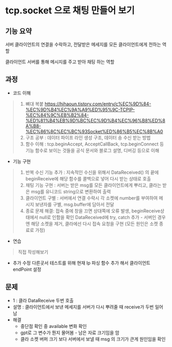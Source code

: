 # tcp.socket 으로 채팅 만들어 보기

기능 요약
---
서버 
 클라이언트의 연결을 수락하고, 전달받은 메세지를 모든 클라이언트에게 전하는 역할

 클라이언트
  서버를 통해 메시지를 주고 받아 채팅 하는 역할


과정
---
* 코드 이해
> 1. 뼈대 복붙 https://hihaoun.tistory.com/entry/c%EC%9D%84-%EC%9D%B4%EC%9A%A9%ED%95%9C-TCPIP-%EC%84%9C%EB%B2%84-%ED%81%B4%EB%9D%BC%EC%9D%B4%EC%96%B8%ED%8A%B8-%EC%86%8C%EC%BC%93Socket%ED%86%B5%EC%8B%A0
> 2. 구조 공부 : 데이터 파이프 라인 생성 구조, 데이터 송 수신 받는 방법
> 3. 함수 이해 : tcp.beginAccept, AcceptCallBack, tcp.beginConnect 등 기능 함수로 보이는 것들을 공식 문서와 블로그 설명, 디버깅 등으로 이해
* 기능 구현
>1. 반복 수신 기능 추가 : 지속적인 수신을 위해서 DataReceived() 의 끝에 beginReceive에 해당 함수를 콜백으로 넣어 다시 받는 상태로 호출
>2. 채팅 기능 구현 : 서버는 받은 msg를 모든 클라이언트에게 뿌리고, 클라는 받은 msg를 유니코드 string으로 변환하여 출력
>3. 클라이언트 구별 : 서버에서 연결 수락시 각 소켓에 number를 부여하여 메시지 보낸자를 구별, msg.buffer에 담아서 전달
>4. 종료 문제 해결: 접속 중에 창을 끄면 상대쪽에 오류 발생, beginReceive상태에서 null로 인함을 확인 DataReceived에 try, catch 추가 - 서버인 경우엔 해당 소켓을 제거, 클라에선 다시 접속 요청을 구현 (모든 원인은 소켓 종료로 가정)
* 연습
>직접 작성해보기
 
* 추가 수정
 다른곳서 테스트를 위해 현재 Ip 파싱 함수 추가 해서 클라이언트 endPoint 설정

문제
-
* 1 : 클라 DataReceive 두번 호출
* 설명 : 클라이언트에서 보낸 메세지를 서버가 다시 뿌려줄 때 receive가 두번 일어남
* 해결
   * 중단점 확인 중 available 변화 확인
   * gpt로 그 변수가 뭔지 물어봄 - 남은 자료 크기임을 암
   * 클라 소켓 버퍼 크기 보다 서버에서 보낼 때 msg 의 크기가 큰게 원인임을 확인

